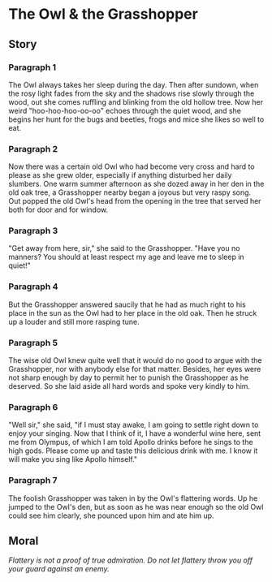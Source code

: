 
# The Owl & the Grasshopper

## Story


### Paragraph 1

The Owl always takes her sleep during the day. Then after sundown, when the rosy light fades from the sky and the shadows rise slowly through the wood, out she comes ruffling and blinking from the old hollow tree. Now her weird "hoo-hoo-hoo-oo-oo" echoes through the quiet wood, and she begins her hunt for the bugs and beetles, frogs and mice she likes so well to eat.



### Paragraph 2

Now there was a certain old Owl who had become very cross and hard to please as she grew older, especially if anything disturbed her daily slumbers. One warm summer afternoon as she dozed away in her den in the old oak tree, a Grasshopper nearby began a joyous but very raspy song. Out popped the old Owl's head from the opening in the tree that served her both for door and for window.



### Paragraph 3

"Get away from here, sir," she said to the Grasshopper. "Have you no manners? You should at least respect my age and leave me to sleep in quiet!"



### Paragraph 4

But the Grasshopper answered saucily that he had as much right to his place in the sun as the Owl had to her place in the old oak. Then he struck up a louder and still more rasping tune.



### Paragraph 5

The wise old Owl knew quite well that it would do no good to argue with the Grasshopper, nor with anybody else for that matter. Besides, her eyes were not sharp enough by day to permit her to punish the Grasshopper as he deserved. So she laid aside all hard words and spoke very kindly to him.



### Paragraph 6

"Well sir," she said, "if I must stay awake, I am going to settle right down to enjoy your singing. Now that I think of it, I have a wonderful wine here, sent me from Olympus, of which I am told Apollo drinks before he sings to the high gods. Please come up and taste this delicious drink with me. I know it will make you sing like Apollo himself."



### Paragraph 7

The foolish Grasshopper was taken in by the Owl's flattering words. Up he jumped to the Owl's den, but as soon as he was near enough so the old Owl could see him clearly, she pounced upon him and ate him up.



## Moral

_Flattery is not a proof of true admiration. Do not let flattery throw you off your guard against an enemy._

